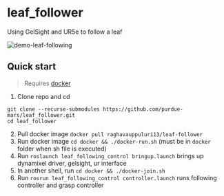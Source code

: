 # leaf_follower
Using GelSight and UR5e to follow a leaf

![demo-leaf-following](https://github.com/purdue-mars/leaf_follower/assets/41026849/bd875265-bcf7-4fb4-bec1-7c7bdd6bf5b4)



## Quick start
>  Requires [docker](https://docs.docker.com/get-docker/)

1. Clone repo and cd
```
git clone --recurse-submodules https://github.com/purdue-mars/leaf_follower.git
cd leaf_follower
```
2. Pull docker image `docker pull raghavauppuluri13/leaf-follower`
3. Run docker image `cd docker && ./docker-run.sh` (must be in `docker` folder when sh file is executed)
4. Run `roslaunch leaf_following_control bringup.launch` brings up dynamixel driver, gelsight, ur interface 
5. In another shell, run `cd docker && ./docker-join.sh`
6. Run `rosrun leaf_following_control controller.launch` runs following controller and grasp controller 
